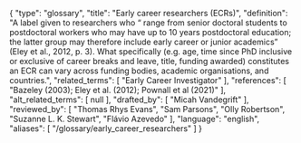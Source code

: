 {
    "type": "glossary",
    "title": "Early career researchers (ECRs)",
    "definition": "A label given to researchers who “ range from senior doctoral students to postdoctoral workers who may have up to 10 years postdoctoral education; the latter group may therefore include early career or junior academics” (Eley et al., 2012, p. 3). What specifically (e.g. age, time since PhD inclusive or exclusive of career breaks and leave, title, funding awarded) constitutes an ECR can vary across funding bodies, academic organisations, and countries.",
    "related_terms": [
        "Early Career Investigator"
    ],
    "references": [
        "Bazeley (2003); Eley et al. (2012); Pownall et al (2021)"
    ],
    "alt_related_terms": [
        null
    ],
    "drafted_by": [
        "Micah Vandegrift"
    ],
    "reviewed_by": [
        "Thomas Rhys Evans",
        "Sam Parsons",
        "Olly Robertson",
        "Suzanne L. K. Stewart",
        "Flávio Azevedo"
    ],
    "language": "english",
    "aliases": [
        "/glossary/early_career_researchers"
    ]
}
